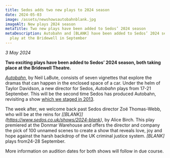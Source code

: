 ```yaml
---
title: Sedos adds two new plays to 2024 season
date: 2024-05-03
image: /assets/newshowsautobahnblank.jpg
imageAlt: New plays 2024 season
metaTitle: Two new plays have been added to Sedos’ 2024 season
metaDescription: Autobahn and [BLANK] have been added to Sedos’ 2024 season to
  play at the Bridewell in September
---
```

*3 May 2024*

**Two exciting plays have been added to Sedos’ 2024 season, both taking place at the Bridewell Theatre.**

*[Autobahn](https://www.sedos.co.uk/shows/2024-autobahn)*, by Neil LaBute, consists of seven vignettes that explore the dramas that can happen in the enclosed space of a car. Under the helm of Taylor Davidson, a new director for Sedos, *Autobahn* plays from 17-21 September. This will be the second time Sedos has produced Autobahn, revisiting a show [which we staged in 2013](https://www.sedos.co.uk/shows/2013-autobahn). 

The week after, we welcome back past Sedos director Zoë Thomas-Webb, who will be at the reins for *[\[BLANK]](https://www.sedos.co.uk/shows/2024-blank)*, by Alice Birch. This play premiered at the Donmar Warehouse and offers the director and company the pick of 100 unnamed scenes to create a show that reveals love, joy and hope against the harsh backdrop of the UK criminal justice system. *\[BLANK]* plays from24-28 September.

More information on audition dates for both shows will follow in due course.